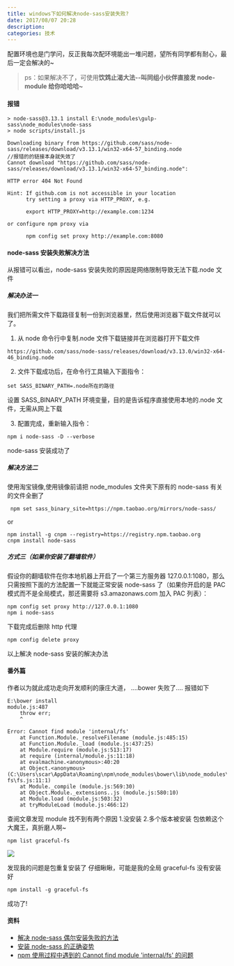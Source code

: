 ```yaml
---
title: windows下如何解决node-sass安装失败?
date: 2017/08/07 20:28
description:
categories: 技术
---
```


配置环境也是门学问，反正我每次配环境能出一堆问题，望所有同学都有耐心，最后一定会解决的~

> ps：如果解决不了，可使用**饮鸩止渴大法--叫同组小伙伴直接发 node-module 给你哈哈哈~**

#### 报错

```
> node-sass@3.13.1 install E:\node_modules\gulp-sass\node_modules\node-sass
> node scripts/install.js

Downloading binary from https://github.com/sass/node-sass/releases/download/v3.13.1/win32-x64-57_binding.node
//报错的的链接本身就失效了
Cannot download "https://github.com/sass/node-sass/releases/download/v3.13.1/win32-x64-57_binding.node":

HTTP error 404 Not Found

Hint: If github.com is not accessible in your location
      try setting a proxy via HTTP_PROXY, e.g.

      export HTTP_PROXY=http://example.com:1234

or configure npm proxy via

      npm config set proxy http://example.com:8080
```

#### node-sass 安装失败解决方法

从报错可以看出，node-sass 安装失败的原因是网络限制导致无法下载.node 文件

##### 解决办法一

我们把所需文件下载路径复制一份到浏览器里，然后使用浏览器下载文件就可以了。

1. 从 node 命令行中复制.node 文件下载链接并在浏览器打开下载文件

```
https://github.com/sass/node-sass/releases/download/v3.13.0/win32-x64-46_binding.node
```

2. 文件下载成功后，在命令行工具输入下面指令：

```
set SASS_BINARY_PATH=.node所在的路径
```

设置 SASS_BINARY_PATH 环境变量，目的是告诉程序直接使用本地的.node 文件，无需从网上下载

3. 配置完成，重新输入指令：

```
npm i node-sass -D --verbose
```

node-sass 安装成功了

##### 解决方法二

使用淘宝镜像,使用镜像前请把 node_modules 文件夹下原有的 node-sass 有关的文件全删了

```
 npm set sass_binary_site=https://npm.taobao.org/mirrors/node-sass/
```

or

```
npm install -g cnpm --registry=https://registry.npm.taobao.org
cnpm install node-sass
```

##### 方式三（如果你安装了翻墙软件）

假设你的翻墙软件在你本地机器上开启了一个第三方服务器 127.0.0.1:1080，那么只需按照下面的方法配置一下就能正常安装 node-sass 了（如果你开启的是 PAC 模式而不是全局模式，那还需要将 s3.amazonaws.com 加入 PAC 列表）：

```
npm config set proxy http://127.0.0.1:1080
npm i node-sass
```

下载完成后删除 http 代理

```
npm config delete proxy
```

以上解决 node-sass 安装的解决办法

#### 番外篇

作者以为就此成功走向开发顺利的康庄大道，
....bower 失败了....
报错如下

```
E:\bower install
module.js:487
    throw err;
    ^

Error: Cannot find module 'internal/fs'
    at Function.Module._resolveFilename (module.js:485:15)
    at Function.Module._load (module.js:437:25)
    at Module.require (module.js:513:17)
    at require (internal/module.js:11:18)
    at evalmachine.<anonymous>:40:20
    at Object.<anonymous> (C:\Users\scar\AppData\Roaming\npm\node_modules\bower\lib\node_modules\graceful-fs\fs.js:11:1)
    at Module._compile (module.js:569:30)
    at Object.Module._extensions..js (module.js:580:10)
    at Module.load (module.js:503:32)
    at tryModuleLoad (module.js:466:12)
```

查阅文章发现 module 找不到有两个原因 1.没安装 2.多个版本被安装
包依赖这个大魔王，真折磨人啊~

```
npm list graceful-fs
```

![](https://images.scar.site/20220224085850.png)

发现我的问题是包重复安装了
仔细瞅瞅，可能是我的全局 graceful-fs 没有安装好

```
npm install -g graceful-fs
```

成功了!

#### 资料

- [解决 node-sass 偶尔安装失败的方法](http://blog.csdn.net/zhu1500527791/article/details/53444870)
- [安装 node-sass 的正确姿势](https://github.com/lmk123/blog/issues/28)
- [npm 使用过程中遇到的 Cannot find module 'internal/fs' 的问题](http://blog.csdn.net/J3oker/article/details/72900728)
